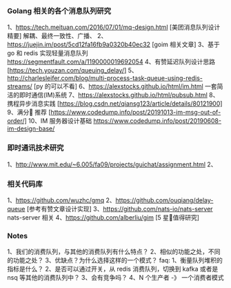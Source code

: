 ### Golang 相关的各个消息队列研究
1、https://tech.meituan.com/2016/07/01/mq-design.html [美团消息队列设计精要]
解耦、最终一致性、广播、
2、https://juejin.im/post/5cd12fa16fb9a0320b40ec32 [goim 相关文章]
3、基于 go 和 redis 实现轻量消息队列 https://segmentfault.com/a/1190000019692054
4、有赞延迟队列设计思路 [https://tech.youzan.com/queuing_delay/]
5、http://charlesleifer.com/blog/multi-process-task-queue-using-redis-streams/ [py 的可以不看]
6、https://alexstocks.github.io/html/im.html 一套简洁的即时通信(IM)系统
7、https://alexstocks.github.io/html/pubsub.html
8、携程异步消息实践 [https://blog.csdn.net/qiansg123/article/details/80121900]
9、满分💯 推荐 [https://www.codedump.info/post/20191013-im-msg-out-of-order/]
10、IM 服务器设计基础 https://www.codedump.info/post/20190608-im-design-base/

###  即时通讯技术研究
1、http://www.mit.edu/~6.005/fa09/projects/guichat/assignment.html
2、

### 相关代码库
1、https://github.com/wuzhc/gmq 
2、https://github.com/ouqiang/delay-queue [参考有赞文章设计实现]
3、https://github.com/nats-io/nats-server nats-server 相关
4、https://github.com/alberliu/gim [5 星🌟值得研究]

### Notes

1、我们的消费队列，与其他的消费队列有什么特点？
2、相似的功能之处，不同的功能之处？
3、优缺点？为什么选择这样的一个模式？
faq:
1、衡量队列堆积的指标是什么？
2、是否可以通过开关，从 redis 消费队列，切换到 kafka 或者是 nsq 等其他的消费队列中？
3、会有竞争吗？
4、N 个生产者 -》 一个消费者模式